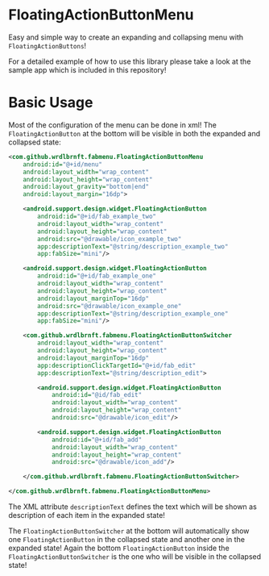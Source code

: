 # FloatingActionButtonMenu

Easy and simple way to create an expanding and collapsing menu with `FloatingActionButtons`!

For a detailed example of how to use this library please take a look at the sample app which is included in this repository!

# Basic Usage

Most of the configuration of the menu can be done in xml! The `FloatingActionButton` at the bottom will be visible in both the expanded and collapsed state:

```xml
<com.github.wrdlbrnft.fabmenu.FloatingActionButtonMenu
    android:id="@+id/menu"
    android:layout_width="wrap_content"
    android:layout_height="wrap_content"
    android:layout_gravity="bottom|end"
    android:layout_margin="16dp">

    <android.support.design.widget.FloatingActionButton
        android:id="@+id/fab_example_two"
        android:layout_width="wrap_content"
        android:layout_height="wrap_content"
        android:src="@drawable/icon_example_two"
        app:descriptionText="@string/description_example_two"
        app:fabSize="mini"/>

    <android.support.design.widget.FloatingActionButton
        android:id="@+id/fab_example_one"
        android:layout_width="wrap_content"
        android:layout_height="wrap_content"
        android:layout_marginTop="16dp"
        android:src="@drawable/icon_example_one"
        app:descriptionText="@string/description_example_one"
        app:fabSize="mini"/>

    <com.github.wrdlbrnft.fabmenu.FloatingActionButtonSwitcher
        android:layout_width="wrap_content"
        android:layout_height="wrap_content"
        android:layout_marginTop="16dp"
        app:descriptionClickTargetId="@+id/fab_edit"
        app:descriptionText="@string/description_edit">

        <android.support.design.widget.FloatingActionButton
            android:id="@id/fab_edit"
            android:layout_width="wrap_content"
            android:layout_height="wrap_content"
            android:src="@drawable/icon_edit"/>

        <android.support.design.widget.FloatingActionButton
            android:id="@+id/fab_add"
            android:layout_width="wrap_content"
            android:layout_height="wrap_content"
            android:src="@drawable/icon_add"/>

    </com.github.wrdlbrnft.fabmenu.FloatingActionButtonSwitcher>

</com.github.wrdlbrnft.fabmenu.FloatingActionButtonMenu>
```

The XML attribute `descriptionText` defines the text which will be shown as description of each item in the expanded state!

The `FloatingActionButtonSwitcher` at the bottom will automatically show one `FloatingActionButton` in the collapsed state and another one in the expanded state! Again the bottom `FloatingActionButton` inside the `FloatingActionButtonSwitcher` is the one who will be visible in the collapsed state! 
